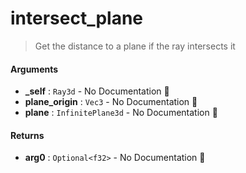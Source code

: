 # intersect\_plane

>  Get the distance to a plane if the ray intersects it

#### Arguments

- **\_self** : `Ray3d` \- No Documentation 🚧
- **plane\_origin** : `Vec3` \- No Documentation 🚧
- **plane** : `InfinitePlane3d` \- No Documentation 🚧

#### Returns

- **arg0** : `Optional<f32>` \- No Documentation 🚧